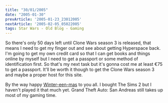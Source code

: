 ```yaml
---
title: "30/01/2005"
date: "2005-01-30"
prevArticle: '2005-01-23_23012005'
nextArticle: '2005-02-05_05022005'
tags: Star Wars - Old Blog - Gaming
---
```

So there's only 50 days left until Clone Wars season 3 is released, that means I need to get my finger out and see about getting Hyperspace back. I'm going to get my own credit card so that I can get books and things online by myself but I need to get a passport or some method of identification first. So that's my next task but it's gonna cost me at least &#8364;75 to get a passport. It'll be worth it though to get the Clone Wars season 3 and maybe a proper host for this site.

By the way happy [Winter-een-mas](http://www.wintereenmas.com/) to you all. I bought The Sims 2 but I haven't played it that much yet. Grand Theft Auto: San Andreas still takes up most of my gaming time.